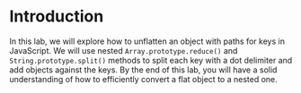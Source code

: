 # Introduction

In this lab, we will explore how to unflatten an object with paths for keys in JavaScript. We will use nested `Array.prototype.reduce()` and `String.prototype.split()` methods to split each key with a dot delimiter and add objects against the keys. By the end of this lab, you will have a solid understanding of how to efficiently convert a flat object to a nested one.
